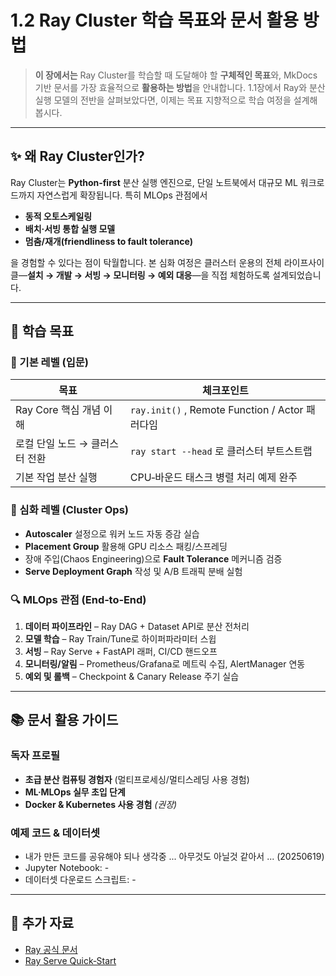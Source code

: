 # 1.2 Ray Cluster 학습 목표와 문서 활용 방법

> **이 장에서는** Ray Cluster를 학습할 때 도달해야 할 **구체적인 목표**와, MkDocs 기반 문서를 가장 효율적으로 **활용하는 방법**을 안내합니다. 1.1장에서 Ray와 분산 실행 모델의 전반을 살펴보았다면, 이제는 목표 지향적으로 학습 여정을 설계해 봅시다.

---

## ✨ 왜 Ray Cluster인가?

Ray Cluster는 **Python‑first** 분산 실행 엔진으로, 단일 노트북에서 대규모 ML 워크로드까지 자연스럽게 확장됩니다. 특히 MLOps 관점에서 

* **동적 오토스케일링**
* **배치·서빙 통합 실행 모델**
* **멈춤/재개(friendliness to fault tolerance)**

을 경험할 수 있다는 점이 탁월합니다. 본 심화 여정은 클러스터 운용의 전체 라이프사이클—**설치 → 개발 → 서빙 → 모니터링 → 예외 대응**—을 직접 체험하도록 설계되었습니다.

---

## 🏁 학습 목표

### 🚩 기본 레벨 (입문)

| 목표                 | 체크포인트                                       |
| ------------------ | ------------------------------------------- |
| Ray Core 핵심 개념 이해  | `ray.init()` , Remote Function / Actor 패러다임 |
| 로컬 단일 노드 → 클러스터 전환 | `ray start --head` 로 클러스터 부트스트랩             |
| 기본 작업 분산 실행        | CPU‑바운드 태스크 병렬 처리 예제 완주                     |

### 🚀 심화 레벨 (Cluster Ops)

* **Autoscaler** 설정으로 워커 노드 자동 증감 실습
* **Placement Group** 활용해 GPU 리소스 패킹/스프레딩
* 장애 주입(Chaos Engineering)으로 **Fault Tolerance** 메커니즘 검증
* **Serve Deployment Graph** 작성 및 A/B 트래픽 분배 실험

### 🔍 MLOps 관점 (End‑to‑End)

1. **데이터 파이프라인** – Ray DAG + Dataset API로 분산 전처리
2. **모델 학습** – Ray Train/Tune로 하이퍼파라미터 스윕
3. **서빙** – Ray Serve + FastAPI 래퍼, CI/CD 핸드오프
4. **모니터링/알림** – Prometheus/Grafana로 메트릭 수집, AlertManager 연동
5. **예외 및 롤백** – Checkpoint & Canary Release 주기 실습

---

## 📚 문서 활용 가이드

### 독자 프로필

* **초급 분산 컴퓨팅 경험자** (멀티프로세싱/멀티스레딩 사용 경험)
* **ML·MLOps 실무 초입 단계**
* **Docker & Kubernetes 사용 경험** *(권장)*


### 예제 코드 & 데이터셋

* 내가 만든 코드를 공유해야 되나 생각중 ... 아무것도 아닐것 같아서 ... (20250619)
* Jupyter Notebook: -
* 데이터셋 다운로드 스크립트: -

---

## 🔗 추가 자료

* [Ray 공식 문서](https://docs.ray.io)
* [Ray Serve Quick‑Start](https://docs.ray.io/en/latest/serve/index.html)
